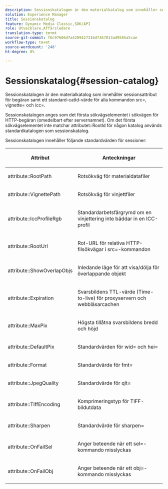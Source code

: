 ```yaml
---
description: Sessionskatalogen är den materialkatalog som innehåller sessionsattribut för begäran samt ett standard-catId-värde för alla kommandon src=, vignette= och icc=.
solution: Experience Manager
title: Sessionskatalog
feature: Dynamic Media Classic,SDK/API
role: Utvecklare,Affärsledare
translation-type: tm+mt
source-git-commit: f6c97606d7a4209427316d7367013ad9585a5cae
workflow-type: tm+mt
source-wordcount: '248'
ht-degree: 0%

---
```



# Sessionskatalog{#session-catalog}

Sessionskatalogen är den materialkatalog som innehåller sessionsattribut för begäran samt ett standard-catId-värde för alla kommandon src=, vignette= och icc=.

Sessionskatalogen anges som det första sökvägselementet i sökvägen för HTTP-begäran (omedelbart efter servernamnet). Om det första sökvägselementet inte matchar attributet::RootId för någon katalog används standardkatalogen som sessionskatalog.

Sessionskatalogen innehåller följande standardvärden för sessioner:

<table id="table_DB5E0DD8E9B440A4964A1326433597C8"> 
 <thead> 
  <tr> 
   <th class="entry"> <p>Attribut </p> </th> 
   <th class="entry"> <p>Anteckningar </p> </th> 
  </tr> 
 </thead>
 <tbody> 
  <tr> 
   <td> <p> <span class="codeph"> attribute::RootPath</span> </p> </td> 
   <td> <p> Rotsökväg för materialdatafiler </p> </td> 
  </tr> 
  <tr> 
   <td> <p> <span class="codeph"> attribute::VignettePath</span> </p> </td> 
   <td> <p> Rotsökväg för vinjettfiler </p> </td> 
  </tr> 
  <tr> 
   <td> <p> <span class="codeph"> attribute::IccProfileRgb</span> </p> </td> 
   <td> <p> Standardarbetsfärgrymd om en vinjettering inte bäddar in en ICC-profil </p> </td> 
  </tr> 
  <tr> 
   <td> <p> <span class="codeph"> attribute::RootUrl</span> </p> </td> 
   <td> <p> Rot-URL för relativa HTTP-filsökvägar i <span class="codeph"> src=</span>-kommandon </p> </td> 
  </tr> 
  <tr> 
   <td> <p> <span class="codeph"> attribute::ShowOverlapObjs</span> </p> </td> 
   <td> <p> Inledande läge för att visa/dölja för överlappande objekt </p> </td> 
  </tr> 
  <tr> 
   <td> <p> <span class="codeph"> attribute::Expiration</span> </p> </td> 
   <td> <p> Svarsbildens TTL-värde (Time-to-live) för proxyservern och webbläsarcachen </p> </td> 
  </tr> 
  <tr> 
   <td> <p> <span class="codeph"> attribute::MaxPix</span> </p> </td> 
   <td> <p> Högsta tillåtna svarsbildens bredd och höjd </p> </td> 
  </tr> 
  <tr> 
   <td> <p> <span class="codeph"> attribute::DefaultPix</span> </p> </td> 
   <td> <p> Standardvärden för <span class="codeph"> wid=</span> och <span class="codeph"> hei=</span> </p> </td> 
  </tr> 
  <tr> 
   <td> <p> <span class="codeph"> attribute::Format</span> </p> </td> 
   <td> <p> Standardvärde för <span class="codeph"> fmt=</span> </p> </td> 
  </tr> 
  <tr> 
   <td> <p> <span class="codeph"> attribute::JpegQuality</span> </p> </td> 
   <td> <p> Standardvärde för <span class="codeph"> qlt=</span> </p> </td> 
  </tr> 
  <tr> 
   <td> <p> <span class="codeph"> attribute::TiffEncoding</span> </p> </td> 
   <td> <p> Komprimeringstyp för TIFF-bildutdata </p> </td> 
  </tr> 
  <tr> 
   <td> <p> <span class="codeph"> attribute::Sharpen</span> </p> </td> 
   <td> <p> Standardvärde för <span class="codeph"> sharpen=</span> </p> </td> 
  </tr> 
  <tr> 
   <td> <p> <span class="codeph"> attribute::OnFailSel</span> </p> </td> 
   <td> <p> Anger beteende när ett <span class="codeph"> sel=</span>-kommando misslyckas </p> </td> 
  </tr> 
  <tr> 
   <td> <p> <span class="codeph"> attribute::OnFailObj</span> </p> </td> 
   <td> <p> Anger beteende när ett <span class="codeph"> obj=</span>-kommando misslyckas </p> </td> 
  </tr> 
 </tbody> 
</table>

